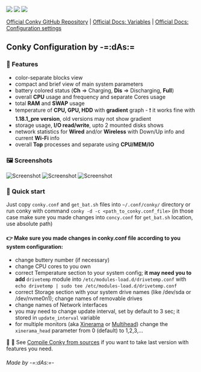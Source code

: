 ![](https://img.shields.io/badge/App-Conky-purple) ![](https://img.shields.io/badge/For-Linux-green) ![](https://img.shields.io/badge/File-Config-blue)

[Official Conky GitHub Repository](https://github.com/brndnmtthws/conky/) | [Official Docs: Variables](https://conky.cc/variables) | [Official Docs: Configuration settings](https://conky.cc/config_settings)
## Conky Configuration by -=:dAs:=
### 📃 Features
- color-separate blocks view
- compact and brief view of main system parameters
- battery colored status (**Ch** => Charging, **Dis** => Discharging, **Full**)
- overall **CPU** usage and frequency and separate Cores usage
- total **RAM** and **SWAP** usage
- temperature of **CPU, GPU, HDD** with **gradient** graph - ❗ it works fine with **1.18.1_pre version**, old versions may not show gradient
- storage usage, **I/O read/write**, upto 2 mounted disks shows
- network statistics for **Wired** and/or **Wireless** with Down/Up info and current **Wi-Fi** info
- overall **Top** processes and separate using **CPU/MEM/IO**
### 🖼 Screenshots
![Screenshot](files/conky_screen-02.png) ![Screenshot](files/conky_screen.png) ![Screenshot](files/conky_screen-03.png)
### 🚀 Quick start
Just copy `conky.conf` and `get_bat.sh` files into `~/.conf/conky/` directory or run conky with command `conky -d -c <path_to_conky.conf_file>` (in those case make sure you made changes into `concy.conf` for `get_bat.sh` location, use absolute path)

#### 👉 Make sure you made changes in conky.conf file according to you system configuration:
- change buttery number (if necessary)
- change CPU cores to you own
- correct Temperature section to your system config; **it may need you to add** `drivetemp` module into `/etc/modules-load.d/drivetemp.conf` with `echo drivetemp | sudo tee /etc/modules-load.d/drivetemp.conf`
- correct Storage section with your system drive names (like /dev/sda or /dev/nvme0n1); change names of removable drives
- change names of Network interfaces
- you may need to change update interval, set by default to 3 sec; it stored in `update_interval` variable
- for multiple monitors (aka [Xinerama](https://en.wikipedia.org/wiki/Xinerama) or [Multihead](https://wiki.archlinux.org/title/multihead)) change the `xinerama_head` parameter from 0 (default) to 1,2,3,...

📕 💬 See [Compile Conky from sources](files/compile.md) if you want to take last version with features you need.

###### _Made by -=:dAs:=-_